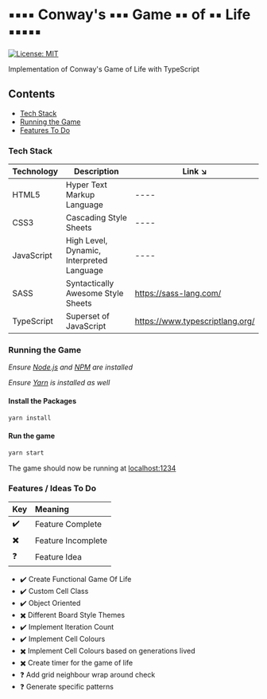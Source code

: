 # ▪️▪️▪️▪️ Conway's ▪️▪️▪️ Game ▪️▪️ of ▪️▪️ Life ▪️▪️▪️▪️▪️

[![License: MIT](https://img.shields.io/badge/License-MIT-blue.svg)](https://opensource.org/licenses/MIT)

Implementation of Conway's Game of Life with TypeScript

## Contents

- [Tech Stack](#tech-stack)
- [Running the Game](#running-the-game)
- [Features To Do](#features-to-do)

### Tech Stack

| Technology | Description                               | Link ↘️                          |
|------------|-------------------------------------------|---------------------------------|
| HTML5      | Hyper Text Markup Language                | ----                            |
| CSS3       | Cascading Style Sheets                    | ----                            |
| JavaScript | High Level, Dynamic, Interpreted Language | ----                            |
| SASS       | Syntactically Awesome Style Sheets        | https://sass-lang.com/          |
| TypeScript | Superset of JavaScript                    | https://www.typescriptlang.org/ |

### Running the Game

_Ensure [Node.js](https://nodejs.org/en/) and [NPM](https://www.npmjs.com/) are installed_

_Ensure [Yarn](https://yarnpkg.com/lang/en/docs/install) is installed as well_

#### Install the Packages

```bash
yarn install
```

#### Run the game

```bash
yarn start
```

The game should now be running at [localhost:1234](http://localhost:1234/)

### Features / Ideas To Do

| Key | Meaning            |
|-----|:-------------------|
| ✔️   | Feature Complete   |
| ✖️   | Feature Incomplete |
| ❓   | Feature Idea       |


- ✔️ Create Functional Game Of Life
- ✔️ Custom Cell Class
- ✔️ Object Oriented
- ✖️ Different Board Style Themes
- ✔️ Implement Iteration Count
- ✔️ Implement Cell Colours
- ✖️ Implement Cell Colours based on generations lived
- ✖️ Create timer for the game of life
- ❓ Add grid neighbour wrap around check
- ❓ Generate specific patterns
